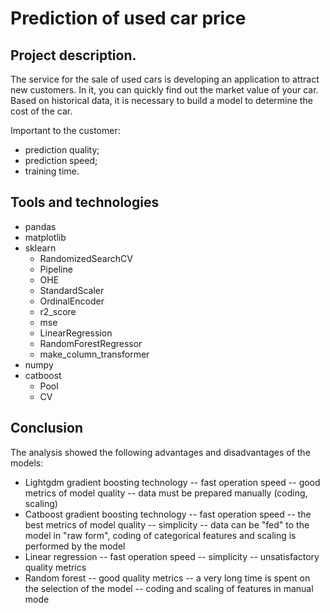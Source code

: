 # Prediction of used car price

## Project description.
The service for the sale of used cars is developing an application to attract new customers. In it, you can quickly find out the market value of your car. Based on historical data, it is necessary to build a model to determine the cost of the car.

Important to the customer:

- prediction quality;
- prediction speed;
- training time.
## Tools and technologies
* pandas
* matplotlib
* sklearn
  * RandomizedSearchCV
  * Pipeline
  * OHE
  * StandardScaler
  * OrdinalEncoder
  * r2_score
  * mse
  * LinearRegression
  * RandomForestRegressor
  * make_column_transformer
* numpy
* catboost
  * Pool
  * CV
## Conclusion
The analysis showed the following advantages and disadvantages of the models:
- Lightgdm gradient boosting technology
-- fast operation speed
-- good metrics of model quality
-- data must be prepared manually (coding, scaling)
- Catboost gradient boosting technology
-- fast operation speed
-- the best metrics of model quality
-- simplicity
-- data can be "fed" to the model in "raw form", coding of categorical features and scaling is performed by the model
- Linear regression
-- fast operation speed
-- simplicity
-- unsatisfactory quality metrics
- Random forest
-- good quality metrics
-- a very long time is spent on the selection of the model
-- coding and scaling of features in manual mode
